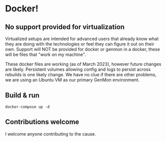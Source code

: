 # Docker!
## No support provided for virtualization
Virtualized setups are intended for advanced users that already know what they are doing with the technologies or feel they can figure it out on their own.  Support will NOT be provided for docker or genmon in a docker, these will be files that "work on my machine".

These docker files are working (as of March 2023), however future changes are likely. Persistent volumes allowing config and logs to persist across rebuilds is one likely change. We have no clue if there are other problems, we are using an Ubuntu VM as our primary GenMon environment.

## Build & run
`docker-compose up -d`

## Contributions welcome
I welcome anyone contributing to the cause.
